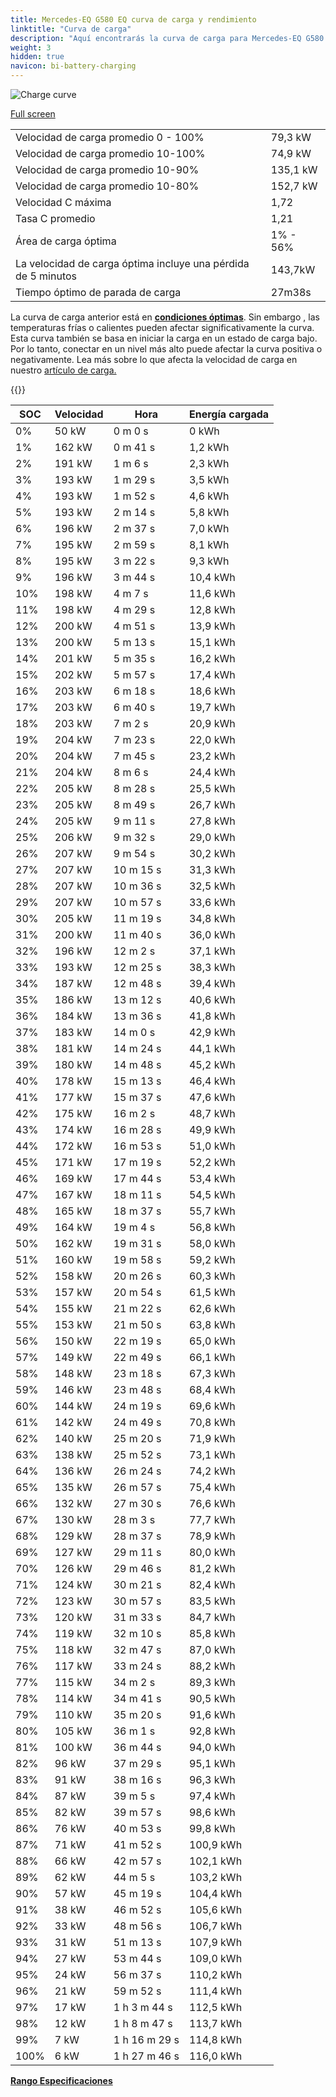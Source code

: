 ```yaml
---
title: Mercedes-EQ G580 EQ curva de carga y rendimiento
linktitle: "Curva de carga"
description: "Aquí encontrarás la curva de carga para Mercedes-EQ G580 EQ."
weight: 3
hidden: true
navicon: bi-battery-charging
---
```

<!-- markdownlint-disable MD033 -->
<img src="/images/models/mercedes/g/g580_eq/chargingcurve.svg" alt="Charge curve" class="img-fluid">

[Full screen](/images/models/mercedes/g/g580_eq/chargingcurve.svg)


<table class="table table-striped border">
<tbody>
<tr>
<td>Velocidad de carga promedio 0 - 100%</td><td>79,3 kW</td>
</tr>
<tr>
<td>Velocidad de carga promedio 10-100%</td><td>74,9 kW</td>
</tr>
<tr>
<td>Velocidad de carga promedio 10-90%</td><td>135,1 kW</td>
</tr>
<tr>
<td>Velocidad de carga promedio 10-80%</td><td>152,7 kW</td>
</tr>
<tr>
<td>Velocidad C máxima</td><td>1,72</td>
</tr>
<tr>
<td>Tasa C promedio</td><td>1,21</td>
</tr>
<tr>
<td>Área de carga óptima</td><td>1% - 56%</td>
</tr>
<tr>
<td>La velocidad de carga óptima incluye una pérdida de 5 minutos</td><td>143,7kW</td>
</tr>
<tr>
<td>Tiempo óptimo de parada de carga</td><td>27m38s</td>
</tr>
</tbody>
</table>


La curva de carga anterior está en **[condiciones óptimas](../../../../../technology/battery/charging/#temperatura)**. Sin embargo , las temperaturas frías o calientes pueden afectar significativamente la curva. Esta curva también se basa en iniciar la carga en un estado de carga bajo. Por lo tanto, conectar en un nivel más alto puede afectar la curva positiva o negativamente. Lea más sobre lo que afecta la velocidad de carga en nuestro [artículo de carga.](../../../../../technology/battery/charging/)


{{<evkxdisplayaddarticle />}}
<table class="table table-striped border">
<thead>
<tr><th>SOC</th><th>Velocidad</th><th>Hora</th><th>Energía cargada</th></tr>
</thead>
<tbody>
<tr>
<td>0%</td><td>50 kW</td><td> 0 m 0 s </td><td>0 kWh </td>
</tr>
<tr>
<td>1%</td><td>162 kW</td><td> 0 m 41 s </td><td>1,2 kWh </td>
</tr>
<tr>
<td>2%</td><td>191 kW</td><td> 1 m 6 s </td><td>2,3 kWh </td>
</tr>
<tr>
<td>3%</td><td>193 kW</td><td> 1 m 29 s </td><td>3,5 kWh </td>
</tr>
<tr>
<td>4%</td><td>193 kW</td><td> 1 m 52 s </td><td>4,6 kWh </td>
</tr>
<tr>
<td>5%</td><td>193 kW</td><td> 2 m 14 s </td><td>5,8 kWh </td>
</tr>
<tr>
<td>6%</td><td>196 kW</td><td> 2 m 37 s </td><td>7,0 kWh </td>
</tr>
<tr>
<td>7%</td><td>195 kW</td><td> 2 m 59 s </td><td>8,1 kWh </td>
</tr>
<tr>
<td>8%</td><td>195 kW</td><td> 3 m 22 s </td><td>9,3 kWh </td>
</tr>
<tr>
<td>9%</td><td>196 kW</td><td> 3 m 44 s </td><td>10,4 kWh </td>
</tr>
<tr>
<td>10%</td><td>198 kW</td><td> 4 m 7 s </td><td>11,6 kWh </td>
</tr>
<tr>
<td>11%</td><td>198 kW</td><td> 4 m 29 s </td><td>12,8 kWh </td>
</tr>
<tr>
<td>12%</td><td>200 kW</td><td> 4 m 51 s </td><td>13,9 kWh </td>
</tr>
<tr>
<td>13%</td><td>200 kW</td><td> 5 m 13 s </td><td>15,1 kWh </td>
</tr>
<tr>
<td>14%</td><td>201 kW</td><td> 5 m 35 s </td><td>16,2 kWh </td>
</tr>
<tr>
<td>15%</td><td>202 kW</td><td> 5 m 57 s </td><td>17,4 kWh </td>
</tr>
<tr>
<td>16%</td><td>203 kW</td><td> 6 m 18 s </td><td>18,6 kWh </td>
</tr>
<tr>
<td>17%</td><td>203 kW</td><td> 6 m 40 s </td><td>19,7 kWh </td>
</tr>
<tr>
<td>18%</td><td>203 kW</td><td> 7 m 2 s </td><td>20,9 kWh </td>
</tr>
<tr>
<td>19%</td><td>204 kW</td><td> 7 m 23 s </td><td>22,0 kWh </td>
</tr>
<tr>
<td>20%</td><td>204 kW</td><td> 7 m 45 s </td><td>23,2 kWh </td>
</tr>
<tr>
<td>21%</td><td>204 kW</td><td> 8 m 6 s </td><td>24,4 kWh </td>
</tr>
<tr>
<td>22%</td><td>205 kW</td><td> 8 m 28 s </td><td>25,5 kWh </td>
</tr>
<tr>
<td>23%</td><td>205 kW</td><td> 8 m 49 s </td><td>26,7 kWh </td>
</tr>
<tr>
<td>24%</td><td>205 kW</td><td> 9 m 11 s </td><td>27,8 kWh </td>
</tr>
<tr>
<td>25%</td><td>206 kW</td><td> 9 m 32 s </td><td>29,0 kWh </td>
</tr>
<tr>
<td>26%</td><td>207 kW</td><td> 9 m 54 s </td><td>30,2 kWh </td>
</tr>
<tr>
<td>27%</td><td>207 kW</td><td> 10 m 15 s </td><td>31,3 kWh </td>
</tr>
<tr>
<td>28%</td><td>207 kW</td><td> 10 m 36 s </td><td>32,5 kWh </td>
</tr>
<tr>
<td>29%</td><td>207 kW</td><td> 10 m 57 s </td><td>33,6 kWh </td>
</tr>
<tr>
<td>30%</td><td>205 kW</td><td> 11 m 19 s </td><td>34,8 kWh </td>
</tr>
<tr>
<td>31%</td><td>200 kW</td><td> 11 m 40 s </td><td>36,0 kWh </td>
</tr>
<tr>
<td>32%</td><td>196 kW</td><td> 12 m 2 s </td><td>37,1 kWh </td>
</tr>
<tr>
<td>33%</td><td>193 kW</td><td> 12 m 25 s </td><td>38,3 kWh </td>
</tr>
<tr>
<td>34%</td><td>187 kW</td><td> 12 m 48 s </td><td>39,4 kWh </td>
</tr>
<tr>
<td>35%</td><td>186 kW</td><td> 13 m 12 s </td><td>40,6 kWh </td>
</tr>
<tr>
<td>36%</td><td>184 kW</td><td> 13 m 36 s </td><td>41,8 kWh </td>
</tr>
<tr>
<td>37%</td><td>183 kW</td><td> 14 m 0 s </td><td>42,9 kWh </td>
</tr>
<tr>
<td>38%</td><td>181 kW</td><td> 14 m 24 s </td><td>44,1 kWh </td>
</tr>
<tr>
<td>39%</td><td>180 kW</td><td> 14 m 48 s </td><td>45,2 kWh </td>
</tr>
<tr>
<td>40%</td><td>178 kW</td><td> 15 m 13 s </td><td>46,4 kWh </td>
</tr>
<tr>
<td>41%</td><td>177 kW</td><td> 15 m 37 s </td><td>47,6 kWh </td>
</tr>
<tr>
<td>42%</td><td>175 kW</td><td> 16 m 2 s </td><td>48,7 kWh </td>
</tr>
<tr>
<td>43%</td><td>174 kW</td><td> 16 m 28 s </td><td>49,9 kWh </td>
</tr>
<tr>
<td>44%</td><td>172 kW</td><td> 16 m 53 s </td><td>51,0 kWh </td>
</tr>
<tr>
<td>45%</td><td>171 kW</td><td> 17 m 19 s </td><td>52,2 kWh </td>
</tr>
<tr>
<td>46%</td><td>169 kW</td><td> 17 m 44 s </td><td>53,4 kWh </td>
</tr>
<tr>
<td>47%</td><td>167 kW</td><td> 18 m 11 s </td><td>54,5 kWh </td>
</tr>
<tr>
<td>48%</td><td>165 kW</td><td> 18 m 37 s </td><td>55,7 kWh </td>
</tr>
<tr>
<td>49%</td><td>164 kW</td><td> 19 m 4 s </td><td>56,8 kWh </td>
</tr>
<tr>
<td>50%</td><td>162 kW</td><td> 19 m 31 s </td><td>58,0 kWh </td>
</tr>
<tr>
<td>51%</td><td>160 kW</td><td> 19 m 58 s </td><td>59,2 kWh </td>
</tr>
<tr>
<td>52%</td><td>158 kW</td><td> 20 m 26 s </td><td>60,3 kWh </td>
</tr>
<tr>
<td>53%</td><td>157 kW</td><td> 20 m 54 s </td><td>61,5 kWh </td>
</tr>
<tr>
<td>54%</td><td>155 kW</td><td> 21 m 22 s </td><td>62,6 kWh </td>
</tr>
<tr>
<td>55%</td><td>153 kW</td><td> 21 m 50 s </td><td>63,8 kWh </td>
</tr>
<tr>
<td>56%</td><td>150 kW</td><td> 22 m 19 s </td><td>65,0 kWh </td>
</tr>
<tr>
<td>57%</td><td>149 kW</td><td> 22 m 49 s </td><td>66,1 kWh </td>
</tr>
<tr>
<td>58%</td><td>148 kW</td><td> 23 m 18 s </td><td>67,3 kWh </td>
</tr>
<tr>
<td>59%</td><td>146 kW</td><td> 23 m 48 s </td><td>68,4 kWh </td>
</tr>
<tr>
<td>60%</td><td>144 kW</td><td> 24 m 19 s </td><td>69,6 kWh </td>
</tr>
<tr>
<td>61%</td><td>142 kW</td><td> 24 m 49 s </td><td>70,8 kWh </td>
</tr>
<tr>
<td>62%</td><td>140 kW</td><td> 25 m 20 s </td><td>71,9 kWh </td>
</tr>
<tr>
<td>63%</td><td>138 kW</td><td> 25 m 52 s </td><td>73,1 kWh </td>
</tr>
<tr>
<td>64%</td><td>136 kW</td><td> 26 m 24 s </td><td>74,2 kWh </td>
</tr>
<tr>
<td>65%</td><td>135 kW</td><td> 26 m 57 s </td><td>75,4 kWh </td>
</tr>
<tr>
<td>66%</td><td>132 kW</td><td> 27 m 30 s </td><td>76,6 kWh </td>
</tr>
<tr>
<td>67%</td><td>130 kW</td><td> 28 m 3 s </td><td>77,7 kWh </td>
</tr>
<tr>
<td>68%</td><td>129 kW</td><td> 28 m 37 s </td><td>78,9 kWh </td>
</tr>
<tr>
<td>69%</td><td>127 kW</td><td> 29 m 11 s </td><td>80,0 kWh </td>
</tr>
<tr>
<td>70%</td><td>126 kW</td><td> 29 m 46 s </td><td>81,2 kWh </td>
</tr>
<tr>
<td>71%</td><td>124 kW</td><td> 30 m 21 s </td><td>82,4 kWh </td>
</tr>
<tr>
<td>72%</td><td>123 kW</td><td> 30 m 57 s </td><td>83,5 kWh </td>
</tr>
<tr>
<td>73%</td><td>120 kW</td><td> 31 m 33 s </td><td>84,7 kWh </td>
</tr>
<tr>
<td>74%</td><td>119 kW</td><td> 32 m 10 s </td><td>85,8 kWh </td>
</tr>
<tr>
<td>75%</td><td>118 kW</td><td> 32 m 47 s </td><td>87,0 kWh </td>
</tr>
<tr>
<td>76%</td><td>117 kW</td><td> 33 m 24 s </td><td>88,2 kWh </td>
</tr>
<tr>
<td>77%</td><td>115 kW</td><td> 34 m 2 s </td><td>89,3 kWh </td>
</tr>
<tr>
<td>78%</td><td>114 kW</td><td> 34 m 41 s </td><td>90,5 kWh </td>
</tr>
<tr>
<td>79%</td><td>110 kW</td><td> 35 m 20 s </td><td>91,6 kWh </td>
</tr>
<tr>
<td>80%</td><td>105 kW</td><td> 36 m 1 s </td><td>92,8 kWh </td>
</tr>
<tr>
<td>81%</td><td>100 kW</td><td> 36 m 44 s </td><td>94,0 kWh </td>
</tr>
<tr>
<td>82%</td><td>96 kW</td><td> 37 m 29 s </td><td>95,1 kWh </td>
</tr>
<tr>
<td>83%</td><td>91 kW</td><td> 38 m 16 s </td><td>96,3 kWh </td>
</tr>
<tr>
<td>84%</td><td>87 kW</td><td> 39 m 5 s </td><td>97,4 kWh </td>
</tr>
<tr>
<td>85%</td><td>82 kW</td><td> 39 m 57 s </td><td>98,6 kWh </td>
</tr>
<tr>
<td>86%</td><td>76 kW</td><td> 40 m 53 s </td><td>99,8 kWh </td>
</tr>
<tr>
<td>87%</td><td>71 kW</td><td> 41 m 52 s </td><td>100,9 kWh </td>
</tr>
<tr>
<td>88%</td><td>66 kW</td><td> 42 m 57 s </td><td>102,1 kWh </td>
</tr>
<tr>
<td>89%</td><td>62 kW</td><td> 44 m 5 s </td><td>103,2 kWh </td>
</tr>
<tr>
<td>90%</td><td>57 kW</td><td> 45 m 19 s </td><td>104,4 kWh </td>
</tr>
<tr>
<td>91%</td><td>38 kW</td><td> 46 m 52 s </td><td>105,6 kWh </td>
</tr>
<tr>
<td>92%</td><td>33 kW</td><td> 48 m 56 s </td><td>106,7 kWh </td>
</tr>
<tr>
<td>93%</td><td>31 kW</td><td> 51 m 13 s </td><td>107,9 kWh </td>
</tr>
<tr>
<td>94%</td><td>27 kW</td><td> 53 m 44 s </td><td>109,0 kWh </td>
</tr>
<tr>
<td>95%</td><td>24 kW</td><td> 56 m 37 s </td><td>110,2 kWh </td>
</tr>
<tr>
<td>96%</td><td>21 kW</td><td> 59 m 52 s </td><td>111,4 kWh </td>
</tr>
<tr>
<td>97%</td><td>17 kW</td><td>1 h 3 m 44 s </td><td>112,5 kWh </td>
</tr>
<tr>
<td>98%</td><td>12 kW</td><td>1 h 8 m 47 s </td><td>113,7 kWh </td>
</tr>
<tr>
<td>99%</td><td>7 kW</td><td>1 h 16 m 29 s </td><td>114,8 kWh </td>
</tr>
<tr>
<td>100%</td><td>6 kW</td><td>1 h 27 m 46 s </td><td>116,0 kWh </td>
</tr>
</tbody>
</table>

<div class="mt-3 mb-3">
<a href="../rangeandconsumption/" class="text-decoration-none text-black">
<strong><i class="bi-arrow-left"></i> Rango </strong>
</a>
<a href="../specifications/" class="text-decoration-none text-black float-end">
<strong>Especificaciones <i class="bi-arrow-right"></i></strong>
</a>
</div>
